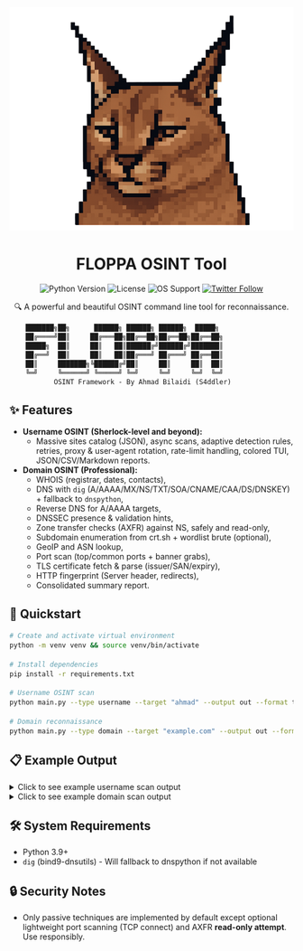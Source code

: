<div align="center">
  <img src=".github/assets/banner.png" alt="FLOPPA Tool Banner" width="800"/>
  
  # FLOPPA OSINT Tool

  <p align="center">
    <img src="https://img.shields.io/badge/Python-3.9+-blue.svg" alt="Python Version">
    <img src="https://img.shields.io/badge/License-MIT-yellow.svg" alt="License">
    <img src="https://img.shields.io/badge/OS-Linux%20%7C%20Windows%20%7C%20macOS-brightgreen" alt="OS Support">
    <a href="https://twitter.com/7_8_z"><img src="https://img.shields.io/twitter/follow/S4ddler?style=social" alt="Twitter Follow"></a>
  </p>

  <p align="center">🔍 A powerful and beautiful OSINT command line tool for reconnaissance.</p>
</div>

```
    ███████╗██╗      ██████╗ ██████╗ ██████╗  █████╗ 
    ██╔════╝██║     ██╔═══██╗██╔══██╗██╔══██╗██╔══██╗
    █████╗  ██║     ██║   ██║██████╔╝██████╔╝███████║
    ██╔══╝  ██║     ██║   ██║██╔═══╝ ██╔═══╝ ██╔══██║
    ██║     ███████╗╚██████╔╝██║     ██║     ██║  ██║
    ╚═╝     ╚══════╝ ╚═════╝ ╚═╝     ╚═╝     ╚═╝  ╚═╝
           OSINT Framework - By Ahmad Bilaidi (S4ddler)
```

## ✨ Features
- **Username OSINT (Sherlock-level and beyond):**
  - Massive sites catalog (JSON), async scans, adaptive detection rules, retries, proxy & user-agent rotation,
    rate-limit handling, colored TUI, JSON/CSV/Markdown reports.
- **Domain OSINT (Professional):**
  - WHOIS (registrar, dates, contacts),
  - DNS with `dig` (A/AAAA/MX/NS/TXT/SOA/CNAME/CAA/DS/DNSKEY) + fallback to `dnspython`,
  - Reverse DNS for A/AAAA targets,
  - DNSSEC presence & validation hints,
  - Zone transfer checks (AXFR) against NS, safely and read-only,
  - Subdomain enumeration from crt.sh + wordlist brute (optional),
  - GeoIP and ASN lookup,
  - Port scan (top/common ports + banner grabs),
  - TLS certificate fetch & parse (issuer/SAN/expiry),
  - HTTP fingerprint (Server header, redirects),
  - Consolidated summary report.

## 🚀 Quickstart
```bash
# Create and activate virtual environment
python -m venv venv && source venv/bin/activate

# Install dependencies
pip install -r requirements.txt

# Username OSINT scan
python main.py --type username --target "ahmad" --output out --format table,json,md

# Domain reconnaissance
python main.py --type domain --target "example.com" --output out --format table,json,md
```

## 📋 Example Output

<details>
<summary>Click to see example username scan output</summary>

![Username Scan](.github/assets/username-scan)
</details>

<details>
<summary>Click to see example domain scan output</summary>

![Domain Scan](.github/assets/domain-scan)
</details>

## 🛠️ System Requirements
- Python 3.9+
- `dig` (bind9-dnsutils) - Will fallback to dnspython if not available

## 🔒 Security Notes
- Only passive techniques are implemented by default except optional lightweight
  port scanning (TCP connect) and AXFR **read-only attempt**. Use responsibly.

